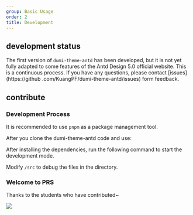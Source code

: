 ```yaml
---
group: Basic Usage
order: 2
title: Development
---
```


## development status

The first version of `dumi-theme-antd` has been developed, but it is not yet fully adapted to some features of the Antd Design 5.0 official website. This is a continuous process. If you have any questions, please contact [issues](https://github .com/KuangPF/dumi-theme-antd/issues) form feedback.

## contribute

### Development Process

It is recommended to use `pnpm` as a package management tool.

After you clone the dumi-theme-antd code and use:
<InstallDependencies defaultActiveKey='pnpm' pnpm='$ pnpm install' npm='$ npm install' yarn='$ yarn'></InstallDependencies>

After installing the dependencies, run the following command to start the development mode. <InstallDependencies defaultActiveKey='pnpm' pnpm='$ pnpm run docs' npm='$ npm run docs' yarn='$ yarn docs'></InstallDependencies>

Modify `/src` to debug the files in the directory.

### Welcome to PRS

Thanks to the students who have contributed~

<p>
  <a href="https://github.com/KuangPF/dumi-theme-antd/graphs/contributors">
    <img src="https://contrib.rocks/image?repo=KuangPF/dumi-theme-antd" />
  </a>
</p>
